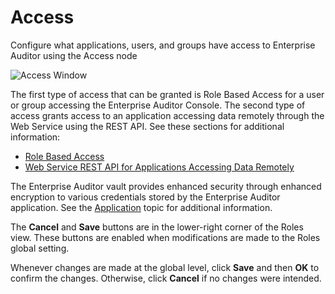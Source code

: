 # Access

Configure what applications, users, and groups have access to Enterprise Auditor using the Access
node

![Access Window](/img/versioned_docs/directorymanager_11.0/directorymanager/admincenter/datasource/excel_-_one_drive.webp)

The first type of access that can be granted is Role Based Access for a user or group accessing the
Enterprise Auditor Console. The second type of access grants access to an application accessing data
remotely through the Web Service using the REST API. See these sections for additional information:

- [Role Based Access](/docs/accessanalyzer/11.6/accessanalyzer/admin/settings/access/rolebased/overview.md)
- [Web Service REST API for Applications Accessing Data Remotely](/docs/accessanalyzer/11.6/accessanalyzer/admin/settings/access/restapi/overview.md)

The Enterprise Auditor vault provides enhanced security through enhanced encryption to various
credentials stored by the Enterprise Auditor application. See the
[Application](/docs/accessanalyzer/11.6/accessanalyzer/admin/settings/application/overview.md)
topic for additional information.

The **Cancel** and **Save** buttons are in the lower-right corner of the Roles view. These buttons
are enabled when modifications are made to the Roles global setting.

Whenever changes are made at the global level, click **Save** and then **OK** to confirm the
changes. Otherwise, click **Cancel** if no changes were intended.
